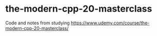 # the-modern-cpp-20-masterclass
Code and notes from studying https://www.udemy.com/course/the-modern-cpp-20-masterclass/
